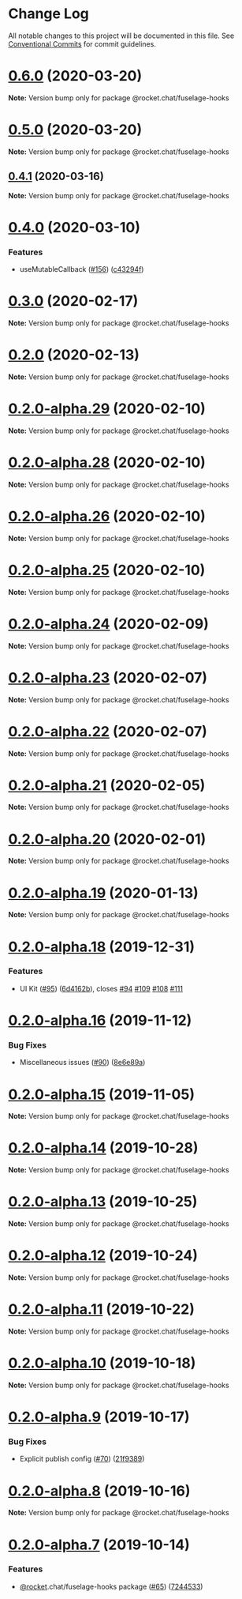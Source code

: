 # Change Log

All notable changes to this project will be documented in this file.
See [Conventional Commits](https://conventionalcommits.org) for commit guidelines.

# [0.6.0](https://github.com/RocketChat/Rocket.Chat.Fuselage/compare/v0.5.0...v0.6.0) (2020-03-20)

**Note:** Version bump only for package @rocket.chat/fuselage-hooks





# [0.5.0](https://github.com/RocketChat/Rocket.Chat.Fuselage/compare/v0.4.1...v0.5.0) (2020-03-20)

**Note:** Version bump only for package @rocket.chat/fuselage-hooks





## [0.4.1](https://github.com/RocketChat/Rocket.Chat.Fuselage/compare/v0.4.0...v0.4.1) (2020-03-16)

**Note:** Version bump only for package @rocket.chat/fuselage-hooks





# [0.4.0](https://github.com/RocketChat/Rocket.Chat.Fuselage/compare/v0.3.0...v0.4.0) (2020-03-10)


### Features

* useMutableCallback ([#156](https://github.com/RocketChat/Rocket.Chat.Fuselage/issues/156)) ([c43294f](https://github.com/RocketChat/Rocket.Chat.Fuselage/commit/c43294fead6b9b2e9acd9b6764ee702a4da6c3d5))





# [0.3.0](https://github.com/RocketChat/Rocket.Chat.Fuselage/compare/v0.2.0...v0.3.0) (2020-02-17)

**Note:** Version bump only for package @rocket.chat/fuselage-hooks





# [0.2.0](https://github.com/RocketChat/Rocket.Chat.Fuselage/compare/v0.2.0-alpha.30...v0.2.0) (2020-02-13)

**Note:** Version bump only for package @rocket.chat/fuselage-hooks





# [0.2.0-alpha.29](https://github.com/RocketChat/Rocket.Chat.Fuselage/compare/v0.2.0-alpha.28...v0.2.0-alpha.29) (2020-02-10)

**Note:** Version bump only for package @rocket.chat/fuselage-hooks





# [0.2.0-alpha.28](https://github.com/RocketChat/Rocket.Chat.Fuselage/compare/v0.2.0-alpha.27...v0.2.0-alpha.28) (2020-02-10)

**Note:** Version bump only for package @rocket.chat/fuselage-hooks





# [0.2.0-alpha.26](https://github.com/RocketChat/Rocket.Chat.Fuselage/compare/v0.2.0-alpha.25...v0.2.0-alpha.26) (2020-02-10)

**Note:** Version bump only for package @rocket.chat/fuselage-hooks





# [0.2.0-alpha.25](https://github.com/RocketChat/Rocket.Chat.Fuselage/compare/v0.2.0-alpha.24...v0.2.0-alpha.25) (2020-02-10)

**Note:** Version bump only for package @rocket.chat/fuselage-hooks





# [0.2.0-alpha.24](https://github.com/RocketChat/Rocket.Chat.Fuselage/compare/v0.2.0-alpha.23...v0.2.0-alpha.24) (2020-02-09)

**Note:** Version bump only for package @rocket.chat/fuselage-hooks





# [0.2.0-alpha.23](https://github.com/RocketChat/Rocket.Chat.Fuselage/compare/v0.2.0-alpha.22...v0.2.0-alpha.23) (2020-02-07)

**Note:** Version bump only for package @rocket.chat/fuselage-hooks





# [0.2.0-alpha.22](https://github.com/RocketChat/Rocket.Chat.Fuselage/compare/v0.2.0-alpha.21...v0.2.0-alpha.22) (2020-02-07)

**Note:** Version bump only for package @rocket.chat/fuselage-hooks





# [0.2.0-alpha.21](https://github.com/RocketChat/Rocket.Chat.Fuselage/compare/v0.2.0-alpha.20...v0.2.0-alpha.21) (2020-02-05)

**Note:** Version bump only for package @rocket.chat/fuselage-hooks





# [0.2.0-alpha.20](https://github.com/RocketChat/Rocket.Chat.Fuselage/compare/v0.2.0-alpha.19...v0.2.0-alpha.20) (2020-02-01)

**Note:** Version bump only for package @rocket.chat/fuselage-hooks





# [0.2.0-alpha.19](https://github.com/RocketChat/Rocket.Chat.Fuselage/compare/v0.2.0-alpha.18...v0.2.0-alpha.19) (2020-01-13)

**Note:** Version bump only for package @rocket.chat/fuselage-hooks





# [0.2.0-alpha.18](https://github.com/RocketChat/Rocket.Chat.Fuselage/compare/v0.2.0-alpha.17...v0.2.0-alpha.18) (2019-12-31)


### Features

* UI Kit ([#95](https://github.com/RocketChat/Rocket.Chat.Fuselage/issues/95)) ([6d4162b](https://github.com/RocketChat/Rocket.Chat.Fuselage/commit/6d4162bb8c121b1e89f8c818e7106bce49f09c27)), closes [#94](https://github.com/RocketChat/Rocket.Chat.Fuselage/issues/94) [#109](https://github.com/RocketChat/Rocket.Chat.Fuselage/issues/109) [#108](https://github.com/RocketChat/Rocket.Chat.Fuselage/issues/108) [#111](https://github.com/RocketChat/Rocket.Chat.Fuselage/issues/111)





# [0.2.0-alpha.16](https://github.com/RocketChat/Rocket.Chat.Fuselage/compare/v0.2.0-alpha.15...v0.2.0-alpha.16) (2019-11-12)


### Bug Fixes

* Miscellaneous issues ([#90](https://github.com/RocketChat/Rocket.Chat.Fuselage/issues/90)) ([8e6e89a](https://github.com/RocketChat/Rocket.Chat.Fuselage/commit/8e6e89a43bdacf3626bf85599aecb370d615420d))





# [0.2.0-alpha.15](https://github.com/RocketChat/Rocket.Chat.Fuselage/compare/v0.2.0-alpha.14...v0.2.0-alpha.15) (2019-11-05)

**Note:** Version bump only for package @rocket.chat/fuselage-hooks





# [0.2.0-alpha.14](https://github.com/RocketChat/Rocket.Chat.Fuselage/compare/v0.2.0-alpha.13...v0.2.0-alpha.14) (2019-10-28)

**Note:** Version bump only for package @rocket.chat/fuselage-hooks





# [0.2.0-alpha.13](https://github.com/RocketChat/Rocket.Chat.Fuselage/compare/v0.2.0-alpha.12...v0.2.0-alpha.13) (2019-10-25)

**Note:** Version bump only for package @rocket.chat/fuselage-hooks





# [0.2.0-alpha.12](https://github.com/RocketChat/Rocket.Chat.Fuselage/compare/v0.2.0-alpha.11...v0.2.0-alpha.12) (2019-10-24)

**Note:** Version bump only for package @rocket.chat/fuselage-hooks





# [0.2.0-alpha.11](https://github.com/RocketChat/Rocket.Chat.Fuselage/compare/v0.2.0-alpha.10...v0.2.0-alpha.11) (2019-10-22)

**Note:** Version bump only for package @rocket.chat/fuselage-hooks





# [0.2.0-alpha.10](https://github.com/RocketChat/Rocket.Chat.Fuselage/compare/v0.2.0-alpha.9...v0.2.0-alpha.10) (2019-10-18)

**Note:** Version bump only for package @rocket.chat/fuselage-hooks





# [0.2.0-alpha.9](https://github.com/RocketChat/Rocket.Chat.Fuselage/compare/v0.2.0-alpha.8...v0.2.0-alpha.9) (2019-10-17)


### Bug Fixes

* Explicit publish config ([#70](https://github.com/RocketChat/Rocket.Chat.Fuselage/issues/70)) ([21f9389](https://github.com/RocketChat/Rocket.Chat.Fuselage/commit/21f938991a58544c349e79b4e35284a4e51eb61b))





# [0.2.0-alpha.8](https://github.com/RocketChat/Rocket.Chat.Fuselage/compare/v0.2.0-alpha.7...v0.2.0-alpha.8) (2019-10-16)

**Note:** Version bump only for package @rocket.chat/fuselage-hooks





# [0.2.0-alpha.7](https://github.com/RocketChat/Rocket.Chat.Fuselage/compare/v0.2.0-alpha.6...v0.2.0-alpha.7) (2019-10-14)


### Features

* [@rocket](https://github.com/rocket).chat/fuselage-hooks package ([#65](https://github.com/RocketChat/Rocket.Chat.Fuselage/issues/65)) ([7244533](https://github.com/RocketChat/Rocket.Chat.Fuselage/commit/724453329d0e42a40cef6793f81fa11b19ddf0fd))
